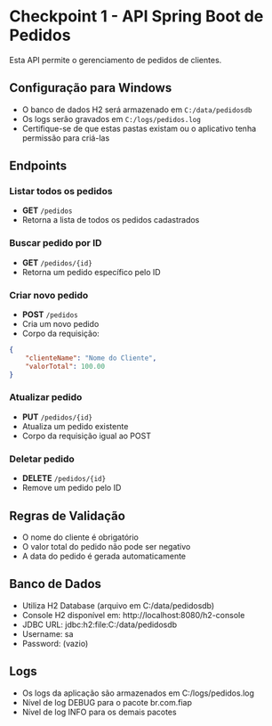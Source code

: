 # Checkpoint 1 - API Spring Boot de Pedidos

Esta API permite o gerenciamento de pedidos de clientes.

## Configuração para Windows

- O banco de dados H2 será armazenado em `C:/data/pedidosdb`
- Os logs serão gravados em `C:/logs/pedidos.log`
- Certifique-se de que estas pastas existam ou o aplicativo tenha permissão para criá-las

## Endpoints

### Listar todos os pedidos
- **GET** `/pedidos`
- Retorna a lista de todos os pedidos cadastrados

### Buscar pedido por ID
- **GET** `/pedidos/{id}`
- Retorna um pedido específico pelo ID

### Criar novo pedido
- **POST** `/pedidos`
- Cria um novo pedido
- Corpo da requisição:
```json
{
    "clienteName": "Nome do Cliente",
    "valorTotal": 100.00
}
```

### Atualizar pedido
- **PUT** `/pedidos/{id}`
- Atualiza um pedido existente
- Corpo da requisição igual ao POST

### Deletar pedido
- **DELETE** `/pedidos/{id}`
- Remove um pedido pelo ID

## Regras de Validação
- O nome do cliente é obrigatório
- O valor total do pedido não pode ser negativo
- A data do pedido é gerada automaticamente

## Banco de Dados
- Utiliza H2 Database (arquivo em C:/data/pedidosdb)
- Console H2 disponível em: http://localhost:8080/h2-console
- JDBC URL: jdbc:h2:file:C:/data/pedidosdb
- Username: sa
- Password: (vazio)

## Logs
- Os logs da aplicação são armazenados em C:/logs/pedidos.log
- Nível de log DEBUG para o pacote br.com.fiap
- Nível de log INFO para os demais pacotes
